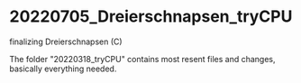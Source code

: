 # 20220705_Dreierschnapsen_tryCPU
finalizing Dreierschnapsen (C)

The folder "20220318_tryCPU" contains most resent files and changes, basically everything needed.
